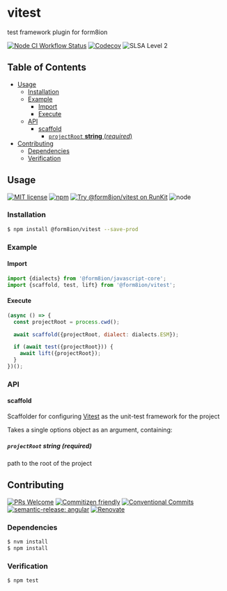 # vitest

test framework plugin for form8ion

<!--status-badges start -->

[![Node CI Workflow Status][github-actions-ci-badge]][github-actions-ci-link]
[![Codecov][coverage-badge]][coverage-link]
![SLSA Level 2][slsa-badge]

<!--status-badges end -->

## Table of Contents

* [Usage](#usage)
  * [Installation](#installation)
  * [Example](#example)
    * [Import](#import)
    * [Execute](#execute)
  * [API](#api)
    * [scaffold](#scaffold)
      * [`projectRoot` __string__ (_required_)](#projectroot-string-required)
* [Contributing](#contributing)
  * [Dependencies](#dependencies)
  * [Verification](#verification)

## Usage

<!--consumer-badges start -->

[![MIT license][license-badge]][license-link]
[![npm][npm-badge]][npm-link]
[![Try @form8ion/vitest on RunKit][runkit-badge]][runkit-link]
![node][node-badge]

<!--consumer-badges end -->

### Installation

```sh
$ npm install @form8ion/vitest --save-prod
```

### Example

#### Import

```javascript
import {dialects} from '@form8ion/javascript-core';
import {scaffold, test, lift} from '@form8ion/vitest';
```

#### Execute

```javascript
(async () => {
  const projectRoot = process.cwd();

  await scaffold({projectRoot, dialect: dialects.ESM});

  if (await test({projectRoot})) {
    await lift({projectRoot});
  }
})();
```

### API

#### scaffold

Scaffolder for configuring [Vitest](https://vitest.dev/) as the unit-test
framework for the project

Takes a single options object as an argument, containing:

##### `projectRoot` __string__ (_required_)

path to the root of the project

## Contributing

<!--contribution-badges start -->

[![PRs Welcome][PRs-badge]][PRs-link]
[![Commitizen friendly][commitizen-badge]][commitizen-link]
[![Conventional Commits][commit-convention-badge]][commit-convention-link]
[![semantic-release: angular][semantic-release-badge]][semantic-release-link]
[![Renovate][renovate-badge]][renovate-link]

<!--contribution-badges end -->

### Dependencies

```sh
$ nvm install
$ npm install
```

### Verification

```sh
$ npm test
```

[PRs-link]: http://makeapullrequest.com

[PRs-badge]: https://img.shields.io/badge/PRs-welcome-brightgreen.svg

[commitizen-link]: http://commitizen.github.io/cz-cli/

[commitizen-badge]: https://img.shields.io/badge/commitizen-friendly-brightgreen.svg

[commit-convention-link]: https://conventionalcommits.org

[commit-convention-badge]: https://img.shields.io/badge/Conventional%20Commits-1.0.0-yellow.svg

[semantic-release-link]: https://github.com/semantic-release/semantic-release

[semantic-release-badge]: https://img.shields.io/badge/semantic--release-angular-e10079?logo=semantic-release

[renovate-link]: https://renovatebot.com

[renovate-badge]: https://img.shields.io/badge/renovate-enabled-brightgreen.svg?logo=renovatebot

[github-actions-ci-link]: https://github.com/form8ion/vitest/actions?query=workflow%3A%22Node.js+CI%22+branch%3Amaster

[github-actions-ci-badge]: https://img.shields.io/github/actions/workflow/status/form8ion/vitest/node-ci.yml.svg?branch=master&logo=github

[coverage-link]: https://codecov.io/github/form8ion/vitest

[coverage-badge]: https://img.shields.io/codecov/c/github/form8ion/vitest?logo=codecov

[license-link]: LICENSE

[license-badge]: https://img.shields.io/github/license/form8ion/vitest.svg?logo=opensourceinitiative

[npm-link]: https://www.npmjs.com/package/@form8ion/vitest

[npm-badge]: https://img.shields.io/npm/v/@form8ion/vitest?logo=npm

[runkit-link]: https://npm.runkit.com/@form8ion/vitest

[runkit-badge]: https://badge.runkitcdn.com/@form8ion/vitest.svg

[node-badge]: https://img.shields.io/node/v/@form8ion/vitest?logo=node.js

[slsa-badge]: https://slsa.dev/images/gh-badge-level2.svg
